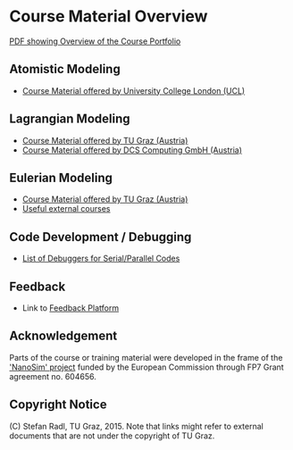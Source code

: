 Course Material Overview
================================

[PDF showing Overview of the Course Portfolio](PDFs/2015-06-30_AcademicTrainingAndFeedback.pdf)

Atomistic Modeling
-----------------
* [Course Material offered by University College London (UCL)](1_MaterialsTheory/courses_UCL.md)

Lagrangian Modeling
-----------------
* [Course Material offered by TU Graz (Austria)](2_LagrangianModels/courses_TUGraz.md)
* [Course Material offered by DCS Computing GmbH (Austria)](2_LagrangianModels/courses_DCS.md)

Eulerian Modeling
--------------------
* [Course Material offered by TU Graz (Austria)](3_EulerianModels/courses_TUGraz.md)
* [Useful external courses](3_EulerianModels/courses_external.md)

Code Development / Debugging
------------------------------------------
* [List of Debuggers for Serial/Parallel Codes](4_Coding/debuggers.md)

Feedback
---------------
* Link to [Feedback Platform](99_Feedback/README.md)

Acknowledgement
--------------------------
Parts of the course or training material were developed in the frame of the ['NanoSim' project](http://www.sintef.no/projectweb/nanosim) funded by the European Commission through FP7 Grant agreement no. 604656.

Copyright Notice
-------------
(C) Stefan Radl, TU Graz, 2015. Note that links might refer to external documents that are not under the copyright of TU Graz.
